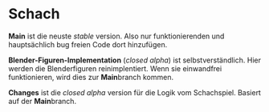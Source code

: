 # Schach

**Main** ist die neuste *stable* version. Also nur funktionierenden und hauptsächlich bug freien Code dort hinzufügen.

**Blender-Figuren-Implementation** (*closed alpha*) ist selbstverständlich. Hier werden die Blenderfiguren reinimplentiert. Wenn sie einwandfrei funktionieren, wird dies zur **Main**branch kommen.

**Changes** ist die *closed alpha* version für die Logik vom Schachspiel. Basiert auf der **Main**branch.
